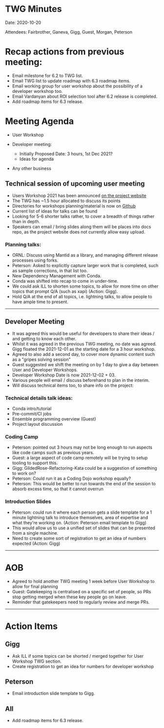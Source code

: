 # TWG Minutes

Date: 2020-10-20

Attendees: Fairbrother, Ganeva, Gigg, Guest, Morgan, Peterson

# Recap actions from previous meeting:
- Email milestone for 6.2 to TWG list.
- Email TWG list to update roadmap with 6.3 roadmap items.
- Email working group for user workshop about the possibility of a developer workshop too.
- Email Vardanyan about ROI selection tool after 6.2 release is completed.
- Add roadmap items for 6.3 release.

# Meeting Agenda
- User Workshop
- Developer meeting:
  - Initially Proposed Date: 3 hours, 1st Dec 2021?
  - Ideas for agenda

- Any other business


## Technical session of upcoming user meeting
- Users Workshop 2021 has been announced [on the project website](https://www.mantidproject.org/Category_Users_Workshop_2021.html)
- The TWG has ~1.5 hour allocated to discuss its points
- Directories for workshops planning/material is now on [Github](https://github.com/mantidproject/governance/tree/main/technical-working-group/workshops)
- Current list of ideas for talks can be found
- Looking for 5-6 shorter talks rather, to cover a breadth of things rather than in depth.
- Speakers can email / bring slides along them will be places into docs repo, as the project website does not currently allow easy upload.

### Planning talks:

- ORNL: Discuss using Mantid as a library, and managing different release processes using forks.
- Peterson: Asked to explicitly capture larger work that is completed, such as sample corrections, in that list too.
- New Dependency Management with Conda.
- Conda was shifted into recap to come in under-time.
- We could ask ILL to shorten some topics, to allow for more time on other topics that prompt Q/A (such as xapi) (Action: Gigg).
- Hold Q/A at the end of all topics, i.e. lightning talks, to allow people to have ample time to present.

---

## Developer Meeting
- It was agreed this would be useful for developers to share their ideas / and getting to know each other.
- Whilst it was agreed in the previous TWG meeting, no date was agreed. Gigg floated the 2021-12-01 as the starting date for a 3 hour workshop.
- Agreed to also add a second day, to cover more dynamic content such as a "gripes solving session"
- Guest suggested we shift the meeting on by 1 day to give a day between User and Developer Workshops.
- Developer Workshop Date is now 2021-12-02 + 03.
- Various people will email / discuss beforehand to plan in the interim.
- Will discuss technical items too, to share info on the project:

### Technical details talk ideas:
- Conda intro/tutorial
- Pre-commit/CI jobs
- Ensemble programming overview (Guest)
- Project layout discussion

### Coding Camp
- Peterson: pointed out 3 hours may not be long enough to run aspects like code camps such as previous years.
- Guest: a large aspect of code camp remotely will be trying to setup tooling to support this.
- Gigg: GildedRose-Refactoring-Kata could be a suggestion of something to work on?
- Peterson: Could run it as a Coding Dojo workshop equally?
- Peterson: This would be better to run towards the end of the session to absorb excess time, so that it cannot overrun

### Introduction Slides
- Peterson: could run it where each person gets a slide template for a 1 minute lightning talk to introduce themselves, area of expertise and what they're working on. (Action: Peterson email template to Gigg)
- This would allow us to use a unified set of slides that can be presented from a single machine.
- Need to create some sort of registration to get an idea of numbers expected (Action: Gigg)

---

# AOB
- Agreed to hold another TWG meeting 1 week before User Workshop to allow for final planning
- Guest: Gatekeeping is centralised on a specific set of people, so PRs stop getting merged when these key people go on leave.
- Reminder that gatekeepers need to regularly review and merge PRs.

---


# Action Items

## Gigg
- Ask ILL if some topics can be shorted / merged together for User Workshop TWG section.
- Create registration to get an idea for numbers for developer workshop

## Peterson
- Email introduction slide template to Gigg.

## All
- Add roadmap items for 6.3 release.
